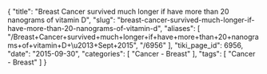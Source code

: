 {
    "title": "Breast Cancer survived much longer if have more than 20 nanograms of vitamin D",
    "slug": "breast-cancer-survived-much-longer-if-have-more-than-20-nanograms-of-vitamin-d",
    "aliases": [
        "/Breast+Cancer+survived+much+longer+if+have+more+than+20+nanograms+of+vitamin+D+\u2013+Sept+2015",
        "/6956"
    ],
    "tiki_page_id": 6956,
    "date": "2015-09-30",
    "categories": [
        "Cancer - Breast"
    ],
    "tags": [
        "Cancer - Breast"
    ]
}